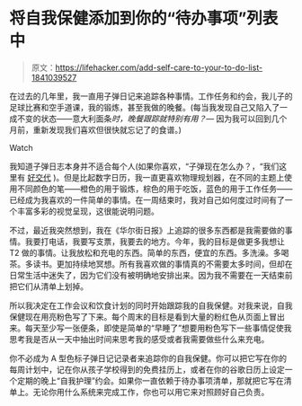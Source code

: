 # 将自我保健添加到你的“待办事项”列表中

> 原文：<https://lifehacker.com/add-self-care-to-your-to-do-list-1841039527>

在过去的几年里，我一直用子弹日记来追踪各种事情。工作任务和约会，我儿子的足球比赛和空手道课，我的锻炼，甚至我做的晚餐。(每当我发现自己又陷入了一成不变的状态——意大利面条*时，晚餐跟踪就特别有用？—* 因为我可以回到几个月前，重新发现我们喜欢但很快就忘记了的食谱。)

Watch

我知道子弹日志本身并不适合每个人(如果你喜欢，“子弹现在怎么办？，“我们这里有 [好交代](https://lifehacker.com/the-bullet-journal-minus-the-hype-is-actually-a-reall-1786382012) )。但是比起数字日历，我一直更喜欢物理规划器，在不同的主题上使用不同颜色的笔——橙色的用于锻炼，棕色的用于吃饭，蓝色的用于工作任务——已经成为我喜欢的一件简单的事情。在一周结束时，我对自己如何度过时间有了一个丰富多彩的视觉呈现，这很能说明问题。

不过，最近我突然想到，我在《华尔街日报》上追踪的很多东西都是我需要做的事情。我要打电话，我要写支票，我要去的地方。今年，我的目标是做更多我想让 T2 做的事情。让我放松和充电的东西。简单的东西，便宜的东西。多洗澡。多喝茶。多读书。更加持续地冥想。所有我喜欢做的事情真的不需要太多时间，但却在日常生活中迷失了，因为它们没有被明确地安排出来。因为我不需要在一天结束前把它们从清单上划掉。

所以我决定在工作会议和饮食计划的同时开始跟踪我的自我保健。对我来说，自我保健现在用亮粉色写了下来。每个周末的目标是看到大量的粉红色从页面上冒出来。每天至少写一张便条，即使是简单的“早睡了”想要用粉色写下一些事情促使我思考我是否从一天中抽出时间来思考我的感受或者我需要做些什么来充电。

你不必成为 A 型色标子弹日记记录者来追踪你的自我保健。你可以把它写在你的每周计划中，记在你从孩子学校得到的免费挂历上，或者在你的谷歌日历上设定一个定期的晚上“自我护理”约会。如果你一直依赖于待办事项清单，那就把它写在清单上。无论你用什么系统来完成工作，你也可以用它来对照顾好自己负责。
